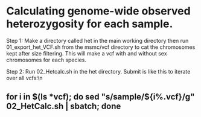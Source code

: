 # Calculating genome-wide observed heterozygosity for each sample. 

Step 1: Make a directory called het in the main working directory then run 01_export_het_VCF.sh from 
the msmc/vcf directory to cat the chromosomes kept after size filtering. This will make a vcf with and without sex chromosomes 
for each species. 

Step 2: Run 02_Hetcalc.sh in the het directory. Submit is like this to iterate over all vcfs:\n
## for i in $(ls *vcf); do sed "s/sample/${i%\.vcf}/g" 02_HetCalc.sh | sbatch; done 
